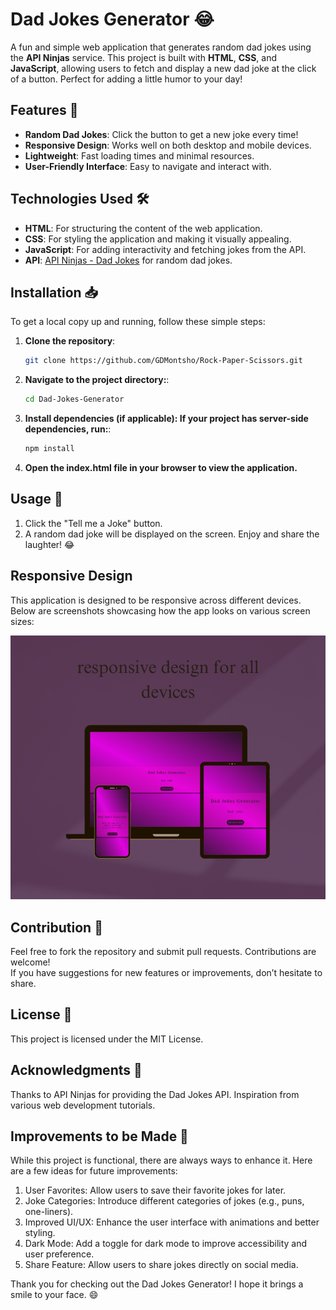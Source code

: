 # Dad Jokes Generator 😂

A fun and simple web application that generates random dad jokes using the **API Ninjas** service. This project is built with **HTML**, **CSS**, and **JavaScript**, allowing users to fetch and display a new dad joke at the click of a button. Perfect for adding a little humor to your day!

## Features 🌟

- **Random Dad Jokes**: Click the button to get a new joke every time!
- **Responsive Design**: Works well on both desktop and mobile devices.
- **Lightweight**: Fast loading times and minimal resources.
- **User-Friendly Interface**: Easy to navigate and interact with.

## Technologies Used 🛠️

- **HTML**: For structuring the content of the web application.
- **CSS**: For styling the application and making it visually appealing.
- **JavaScript**: For adding interactivity and fetching jokes from the API.
- **API**: [API Ninjas - Dad Jokes](https://api-ninjas.com/api/dadjokes) for random dad jokes.

## Installation 📥

To get a local copy up and running, follow these simple steps:

1. **Clone the repository**:

   ```bash
   git clone https://github.com/GDMontsho/Rock-Paper-Scissors.git
   ```

2. **Navigate to the project directory:**:
   ```bash
   cd Dad-Jokes-Generator
   ```
3. **Install dependencies (if applicable): If your project has server-side dependencies, run:**:

   ```bash
   npm install
   ```

4. **Open the index.html file in your browser to view the application.**

## Usage 🎉

1. Click the "Tell me a Joke" button.
2. A random dad joke will be displayed on the screen. Enjoy and share the laughter! 😂

## Responsive Design

This application is designed to be responsive across different devices. Below are screenshots showcasing how the app looks on various screen sizes:

![Responsive Site](assets/responsive.png)

## Contribution 🤝

Feel free to fork the repository and submit pull requests. Contributions are welcome!  
If you have suggestions for new features or improvements, don’t hesitate to share.

## License 📜

This project is licensed under the MIT License.

## Acknowledgments 🙌

Thanks to API Ninjas for providing the Dad Jokes API.
Inspiration from various web development tutorials.

## Improvements to be Made 🚀

While this project is functional, there are always ways to enhance it. Here are a few ideas for future improvements:

1. User Favorites: Allow users to save their favorite jokes for later.
2. Joke Categories: Introduce different categories of jokes (e.g., puns, one-liners).
3. Improved UI/UX: Enhance the user interface with animations and better styling.
4. Dark Mode: Add a toggle for dark mode to improve accessibility and user preference.
5. Share Feature: Allow users to share jokes directly on social media.

Thank you for checking out the Dad Jokes Generator! I hope it brings a smile to your face. 😄
